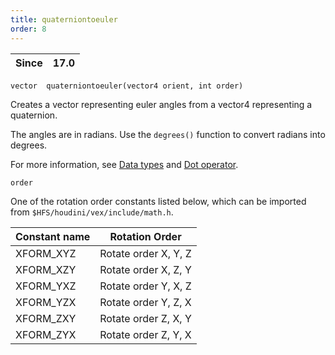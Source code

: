 ```yaml
---
title: quaterniontoeuler
order: 8
---
```

| Since | 17.0 |
| --- | --- |

`vector  quaterniontoeuler(vector4 orient, int order)`

Creates a vector representing euler angles from a vector4 representing a quaternion.

The angles are in radians. Use the `degrees()` function to convert radians into degrees.

For more information, see [Data types](../lang.html#data-types) and [Dot operator](../lang.html#dot-operator).

`order`

One of the rotation order constants listed below, which can be imported from `$HFS/houdini/vex/include/math.h`.

| Constant name | Rotation Order |
| --- | --- |
| XFORM_XYZ | Rotate order X, Y, Z |
| XFORM_XZY | Rotate order X, Z, Y |
| XFORM_YXZ | Rotate order Y, X, Z |
| XFORM_YZX | Rotate order Y, Z, X |
| XFORM_ZXY | Rotate order Z, X, Y |
| XFORM_ZYX | Rotate order Z, Y, X |
